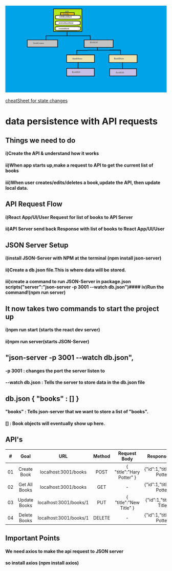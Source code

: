![Structure of App](./public/structure2.png)

[cheatSheet for state changes](https://state-updates.vercel.app/)

# data persistence with API requests
## Things we need to do
#### i)Create the API & understand how it works
#### ii)When app starts up,make a request to API to get the current list of books
#### iii)When user creates/edits/deletes a book,update the API, then update local data.


## API Request Flow
#### i)React App/UI/User Request for list of books to API Server
#### ii)API Server send back Response with list of books to  React App/UI/User


## JSON Server Setup
#### i)install JSON-Server with NPM at the terminal (npm install json-server)
#### ii)Create a db.json file.This is where data will be stored.
#### iii)create a command to run JSON-Server in package.json scripts("server":"json-server -p 3001 --watch db.json")#### iv)Run the command!(npm run server)


## It now takes two commands to start the project up
#### i)npm run start (starts the react dev server) 
#### ii)npm run server(starts JSON-Server)

## "json-server -p 3001 --watch db.json",
####  -p 3001 : changes the port the server listen to
#### --watch db.json : Tells the server to store data in the db.json file

## db.json  { "books" : [] } 
#### "books" : Tells json-server that we want to store a list of "books".
#### [] : Book objects will eventually show up here.

## API's

|  #  |  Goal   | URL | Method | Request Body | Response Body |
| :-: | :------------------: | :--------------------: |:-------:| :------------------------:| :--------------------------: |
| 01  |     Create Book      | localhost:3001/books   | POST    | { "title":"Hary Potter" } |{"id":1,"title":Harry Potter"}|
| 02  |     Get All Books    | localhost:3001/books   | GET     |            -              |{"id":1,"title":Harry Potter"}|
| 03  |     Update Books     | localhost:3001/books/1 | PUT     | { "title":"New Title" }   |{"id":1,"title":New Title"}   |
| 04  |     Delete Books     | localhost:3001/books/1 | DELETE  |            -              |{"id":1,"title":Harry Potter"}|

## Important Points
#### We need axios to make the api request to JSON server
#### so install axios (npm install axios)
